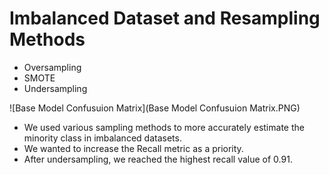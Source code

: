 # Imbalanced Dataset and Resampling Methods

* Oversampling
* SMOTE
* Undersampling

![Base Model Confusuion Matrix](Base Model Confusuion Matrix.PNG)

* We used various sampling methods to more accurately estimate the minority class in imbalanced datasets.
* We wanted to increase the Recall metric as a priority.
* After undersampling, we reached the highest recall value of 0.91.
